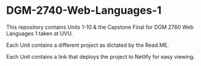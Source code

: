 # DGM-2740-Web-Languages-1

This repository contains Units 1-10 &amp; the Capstone Final for DGM 2760 Web Languages 1 taken at UVU.

Each Unit contains a different project as dictated by the Read.ME.

Each Unit contains a link that deploys the project to Netlify for easy viewing.
